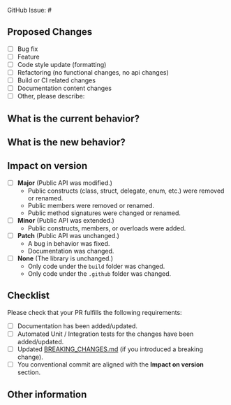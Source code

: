 GitHub Issue: #
<!-- Link to relevant GitHub issue if applicable.
     All PRs should be associated with an issue -->

## Proposed Changes
<!-- Please check one or more that apply to this PR. -->

 - [ ] Bug fix
 - [ ] Feature
 - [ ] Code style update (formatting)
 - [ ] Refactoring (no functional changes, no api changes)
 - [ ] Build or CI related changes
 - [ ] Documentation content changes
 - [ ] Other, please describe:

## What is the current behavior?
<!-- Please describe the current behavior that you are modifying,
     or link to a relevant issue. -->

## What is the new behavior?
<!-- Please describe the new behavior after your modifications. -->

## Impact on version
<!-- Please select one or more based on your commits. -->

- [ ] **Major** (Public API was modified.)
  - Public constructs (class, struct, delegate, enum, etc.) were removed or renamed.
  - Public members were removed or renamed.
  - Public method signatures were changed or renamed.
- [ ] **Minor** (Public API was extended.)
  - Public constructs, members, or overloads were added.
- [ ] **Patch** (Public API was unchanged.)
  - A bug in behavior was fixed.
  - Documentation was changed.
- [ ] **None** (The library is unchanged.)
  - Only code under the `build` folder was changed.
  - Only code under the `.github` folder was changed.

## Checklist

Please check that your PR fulfills the following requirements:

- [ ] Documentation has been added/updated.
- [ ] Automated Unit / Integration tests for the changes have been added/updated.
- [ ] Updated [BREAKING_CHANGES.md](../BREAKING_CHANGES.md) (if you introduced a breaking change).
- [ ] You conventional commit are aligned with the **Impact on version** section.

<!-- If this PR contains a breaking change, please describe the impact
     and migration path for existing applications below. -->

## Other information
<!-- Please provide any additional information if necessary -->

